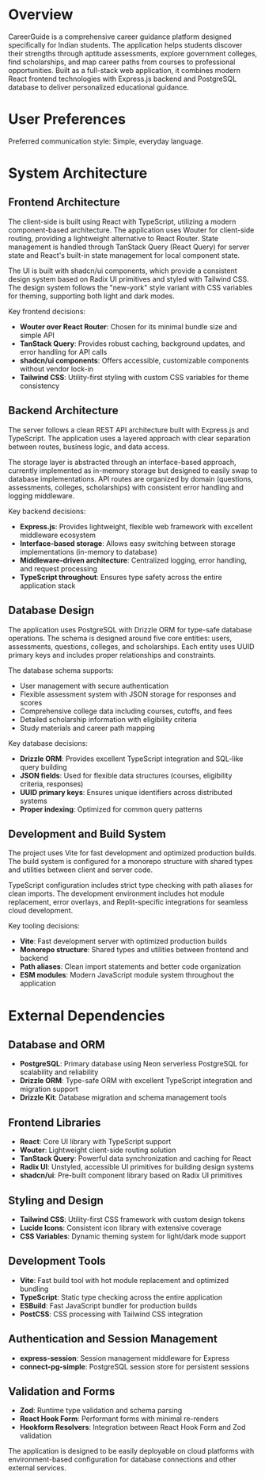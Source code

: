 # Overview

CareerGuide is a comprehensive career guidance platform designed specifically for Indian students. The application helps students discover their strengths through aptitude assessments, explore government colleges, find scholarships, and map career paths from courses to professional opportunities. Built as a full-stack web application, it combines modern React frontend technologies with Express.js backend and PostgreSQL database to deliver personalized educational guidance.

# User Preferences

Preferred communication style: Simple, everyday language.

# System Architecture

## Frontend Architecture
The client-side is built using React with TypeScript, utilizing a modern component-based architecture. The application uses Wouter for client-side routing, providing a lightweight alternative to React Router. State management is handled through TanStack Query (React Query) for server state and React's built-in state management for local component state.

The UI is built with shadcn/ui components, which provide a consistent design system based on Radix UI primitives and styled with Tailwind CSS. The design system follows the "new-york" style variant with CSS variables for theming, supporting both light and dark modes.

Key frontend decisions:
- **Wouter over React Router**: Chosen for its minimal bundle size and simple API
- **TanStack Query**: Provides robust caching, background updates, and error handling for API calls
- **shadcn/ui components**: Offers accessible, customizable components without vendor lock-in
- **Tailwind CSS**: Utility-first styling with custom CSS variables for theme consistency

## Backend Architecture
The server follows a clean REST API architecture built with Express.js and TypeScript. The application uses a layered approach with clear separation between routes, business logic, and data access.

The storage layer is abstracted through an interface-based approach, currently implemented as in-memory storage but designed to easily swap to database implementations. API routes are organized by domain (questions, assessments, colleges, scholarships) with consistent error handling and logging middleware.

Key backend decisions:
- **Express.js**: Provides lightweight, flexible web framework with excellent middleware ecosystem
- **Interface-based storage**: Allows easy switching between storage implementations (in-memory to database)
- **Middleware-driven architecture**: Centralized logging, error handling, and request processing
- **TypeScript throughout**: Ensures type safety across the entire application stack

## Database Design
The application uses PostgreSQL with Drizzle ORM for type-safe database operations. The schema is designed around five core entities: users, assessments, questions, colleges, and scholarships. Each entity uses UUID primary keys and includes proper relationships and constraints.

The database schema supports:
- User management with secure authentication
- Flexible assessment system with JSON storage for responses and scores
- Comprehensive college data including courses, cutoffs, and fees
- Detailed scholarship information with eligibility criteria
- Study materials and career path mapping

Key database decisions:
- **Drizzle ORM**: Provides excellent TypeScript integration and SQL-like query building
- **JSON fields**: Used for flexible data structures (courses, eligibility criteria, responses)
- **UUID primary keys**: Ensures unique identifiers across distributed systems
- **Proper indexing**: Optimized for common query patterns

## Development and Build System
The project uses Vite for fast development and optimized production builds. The build system is configured for a monorepo structure with shared types and utilities between client and server code.

TypeScript configuration includes strict type checking with path aliases for clean imports. The development environment includes hot module replacement, error overlays, and Replit-specific integrations for seamless cloud development.

Key tooling decisions:
- **Vite**: Fast development server with optimized production builds
- **Monorepo structure**: Shared types and utilities between frontend and backend
- **Path aliases**: Clean import statements and better code organization
- **ESM modules**: Modern JavaScript module system throughout the application

# External Dependencies

## Database and ORM
- **PostgreSQL**: Primary database using Neon serverless PostgreSQL for scalability and reliability
- **Drizzle ORM**: Type-safe ORM with excellent TypeScript integration and migration support
- **Drizzle Kit**: Database migration and schema management tools

## Frontend Libraries
- **React**: Core UI library with TypeScript support
- **Wouter**: Lightweight client-side routing solution
- **TanStack Query**: Powerful data synchronization and caching for React
- **Radix UI**: Unstyled, accessible UI primitives for building design systems
- **shadcn/ui**: Pre-built component library based on Radix UI primitives

## Styling and Design
- **Tailwind CSS**: Utility-first CSS framework with custom design tokens
- **Lucide Icons**: Consistent icon library with extensive coverage
- **CSS Variables**: Dynamic theming system for light/dark mode support

## Development Tools
- **Vite**: Fast build tool with hot module replacement and optimized bundling
- **TypeScript**: Static type checking across the entire application
- **ESBuild**: Fast JavaScript bundler for production builds
- **PostCSS**: CSS processing with Tailwind CSS integration

## Authentication and Session Management
- **express-session**: Session management middleware for Express
- **connect-pg-simple**: PostgreSQL session store for persistent sessions

## Validation and Forms
- **Zod**: Runtime type validation and schema parsing
- **React Hook Form**: Performant forms with minimal re-renders
- **Hookform Resolvers**: Integration between React Hook Form and Zod validation

The application is designed to be easily deployable on cloud platforms with environment-based configuration for database connections and other external services.